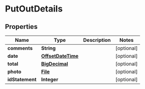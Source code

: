 # PutOutDetails

## Properties
Name | Type | Description | Notes
------------ | ------------- | ------------- | -------------
**comments** | **String** |  |  [optional]
**date** | [**OffsetDateTime**](OffsetDateTime.md) |  |  [optional]
**total** | [**BigDecimal**](BigDecimal.md) |  |  [optional]
**photo** | [**File**](File.md) |  |  [optional]
**idStatement** | **Integer** |  |  [optional]
